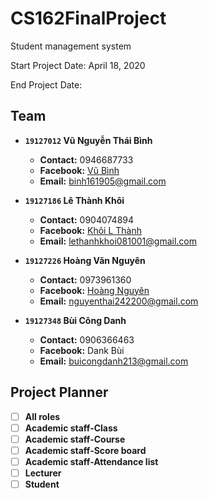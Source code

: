 # CS162FinalProject
Student management system

Start Project Date: April 18, 2020

End Project Date:
## Team
- **`19127012` Vũ Nguyễn Thái Bình**
  - **Contact:** 0946687733
  - **Facebook:** [Vũ Bình](https://www.facebook.com/vubinh.hcmus)
  - **Email:** binh161905@gmail.com

- **`19127186` Lê Thành Khôi**
  - **Contact:** 0904074894
  - **Facebook:** [Khôi L Thành](https://www.facebook.com/tkoii.810)
  - **Email:** lethanhkhoi081001@gmail.com

- **`19127226` Hoàng Văn Nguyên**
  - **Contact:** 0973961360
  - **Facebook:** [Hoàng Nguyên](https://www.facebook.com/hoangvannguyen24)
  - **Email:** nguyenthai242200@gmail.com
  
- **`19127348` Bùi Công Danh**
  - **Contact:** 0906366463
  - **Facebook:** Dank Bùi
  - **Email:** buicongdanh213@gmail.com
## Project Planner
- [ ] **All roles**
- [ ] **Academic staff-Class**
- [ ] **Academic staff-Course**
- [ ] **Academic staff-Score board**
- [ ] **Academic staff-Attendance list**
- [ ] **Lecturer**
- [ ] **Student**
